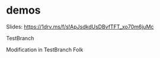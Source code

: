 # demos

Slides: https://1drv.ms/f/s!ApJsdkdUsDBvfTFT_xo70m6juMc 

TestBranch

Modification in TestBranch Folk
